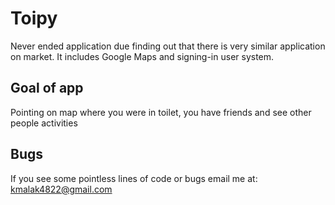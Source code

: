 # Toipy

Never ended application due finding out that there is very similar application on market. It includes Google Maps and signing-in user system. 

## Goal of app

Pointing on map where you were in toilet, you have friends and see other people activities

## Bugs
If you see some pointless lines of code or bugs email me at: kmalak4822@gmail.com
